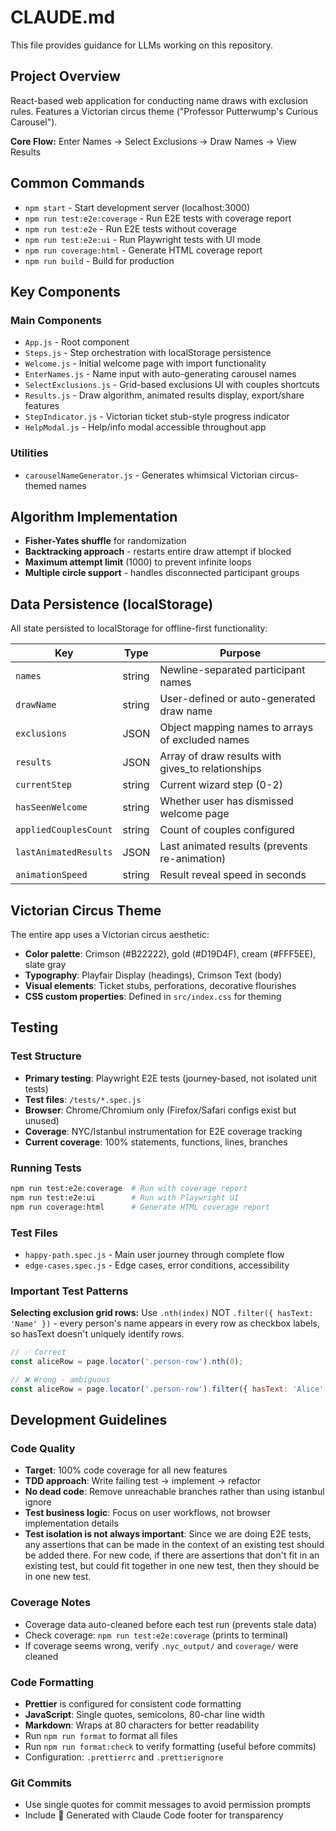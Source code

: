 # CLAUDE.md

This file provides guidance for LLMs working on this repository.

## Project Overview

React-based web application for conducting name draws with exclusion rules.
Features a Victorian circus theme ("Professor Putterwump's Curious Carousel").

**Core Flow:** Enter Names → Select Exclusions → Draw Names → View Results

## Common Commands

- `npm start` - Start development server (localhost:3000)
- `npm run test:e2e:coverage` - Run E2E tests with coverage report
- `npm run test:e2e` - Run E2E tests without coverage
- `npm run test:e2e:ui` - Run Playwright tests with UI mode
- `npm run coverage:html` - Generate HTML coverage report
- `npm run build` - Build for production

## Key Components

### Main Components

- `App.js` - Root component
- `Steps.js` - Step orchestration with localStorage persistence
- `Welcome.js` - Initial welcome page with import functionality
- `EnterNames.js` - Name input with auto-generating carousel names
- `SelectExclusions.js` - Grid-based exclusions UI with couples shortcuts
- `Results.js` - Draw algorithm, animated results display, export/share features
- `StepIndicator.js` - Victorian ticket stub-style progress indicator
- `HelpModal.js` - Help/info modal accessible throughout app

### Utilities

- `carouselNameGenerator.js` - Generates whimsical Victorian circus-themed names

## Algorithm Implementation

- **Fisher-Yates shuffle** for randomization
- **Backtracking approach** - restarts entire draw attempt if blocked
- **Maximum attempt limit** (1000) to prevent infinite loops
- **Multiple circle support** - handles disconnected participant groups

## Data Persistence (localStorage)

All state persisted to localStorage for offline-first functionality:

| Key                   | Type   | Purpose                                           |
| --------------------- | ------ | ------------------------------------------------- |
| `names`               | string | Newline-separated participant names               |
| `drawName`            | string | User-defined or auto-generated draw name          |
| `exclusions`          | JSON   | Object mapping names to arrays of excluded names  |
| `results`             | JSON   | Array of draw results with gives_to relationships |
| `currentStep`         | string | Current wizard step (0-2)                         |
| `hasSeenWelcome`      | string | Whether user has dismissed welcome page           |
| `appliedCouplesCount` | string | Count of couples configured                       |
| `lastAnimatedResults` | JSON   | Last animated results (prevents re-animation)     |
| `animationSpeed`      | string | Result reveal speed in seconds                    |

## Victorian Circus Theme

The entire app uses a Victorian circus aesthetic:

- **Color palette**: Crimson (#B22222), gold (#D19D4F), cream (#FFF5EE), slate
  gray
- **Typography**: Playfair Display (headings), Crimson Text (body)
- **Visual elements**: Ticket stubs, perforations, decorative flourishes
- **CSS custom properties**: Defined in `src/index.css` for theming

## Testing

### Test Structure

- **Primary testing**: Playwright E2E tests (journey-based, not isolated unit
  tests)
- **Test files**: `/tests/*.spec.js`
- **Browser**: Chrome/Chromium only (Firefox/Safari configs exist but unused)
- **Coverage**: NYC/Istanbul instrumentation for E2E coverage tracking
- **Current coverage**: 100% statements, functions, lines, branches

### Running Tests

```bash
npm run test:e2e:coverage  # Run with coverage report
npm run test:e2e:ui        # Run with Playwright UI
npm run coverage:html      # Generate HTML coverage report
```

### Test Files

- `happy-path.spec.js` - Main user journey through complete flow
- `edge-cases.spec.js` - Edge cases, error conditions, accessibility

### Important Test Patterns

**Selecting exclusion grid rows:** Use `.nth(index)` NOT
`.filter({ hasText: 'Name' })` - every person's name appears in every row as
checkbox labels, so hasText doesn't uniquely identify rows.

```javascript
// ✅ Correct
const aliceRow = page.locator('.person-row').nth(0);

// ❌ Wrong - ambiguous
const aliceRow = page.locator('.person-row').filter({ hasText: 'Alice' });
```

## Development Guidelines

### Code Quality

- **Target**: 100% code coverage for all new features
- **TDD approach**: Write failing test → implement → refactor
- **No dead code**: Remove unreachable branches rather than using istanbul
  ignore
- **Test business logic**: Focus on user workflows, not browser implementation
  details
- **Test isolation is not always important**: Since we are doing E2E tests, any
  assertions that can be made in the context of an existing test should be added
  there. For new code, if there are assertions that don't fit in an existing
  test, but could fit together in one new test, then they should be in one new
  test.

### Coverage Notes

- Coverage data auto-cleaned before each test run (prevents stale data)
- Check coverage: `npm run test:e2e:coverage` (prints to terminal)
- If coverage seems wrong, verify `.nyc_output/` and `coverage/` were cleaned

### Code Formatting

- **Prettier** is configured for consistent code formatting
- **JavaScript**: Single quotes, semicolons, 80-char line width
- **Markdown**: Wraps at 80 characters for better readability
- Run `npm run format` to format all files
- Run `npm run format:check` to verify formatting (useful before commits)
- Configuration: `.prettierrc` and `.prettierignore`

### Git Commits

- Use single quotes for commit messages to avoid permission prompts
- Include 🤖 Generated with Claude Code footer for transparency
